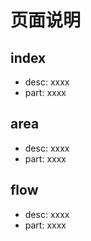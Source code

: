 # 页面说明
## index

* desc: xxxx
* part: xxxx   

## area

* desc: xxxx
* part: xxxx 

## flow

* desc: xxxx
* part: xxxx 
